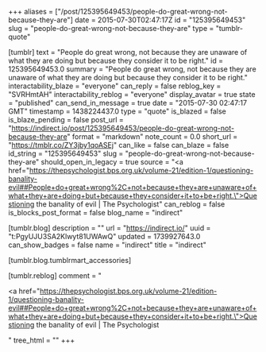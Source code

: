 +++
aliases = ["/post/125395649453/people-do-great-wrong-not-because-they-are"]
date = 2015-07-30T02:47:17Z
id = "125395649453"
slug = "people-do-great-wrong-not-because-they-are"
type = "tumblr-quote"

[tumblr]
text = "People do great wrong, not because they are unaware of what they are doing but because they consider it to be right."
id = 125395649453.0
summary = "People do great wrong, not because they are unaware of what they are doing but because they consider it to be right."
interactability_blaze = "everyone"
can_reply = false
reblog_key = "SVRHmtAH"
interactability_reblog = "everyone"
display_avatar = true
state = "published"
can_send_in_message = true
date = "2015-07-30 02:47:17 GMT"
timestamp = 1438224437.0
type = "quote"
is_blazed = false
is_blaze_pending = false
post_url = "https://indirect.io/post/125395649453/people-do-great-wrong-not-because-they-are"
format = "markdown"
note_count = 0.0
short_url = "https://tmblr.co/ZY3jby1qoASEj"
can_like = false
can_blaze = false
id_string = "125395649453"
slug = "people-do-great-wrong-not-because-they-are"
should_open_in_legacy = true
source = "<a href=\"https://thepsychologist.bps.org.uk/volume-21/edition-1/questioning-banality-evil##People+do+great+wrong%2C+not+because+they+are+unaware+of+what+they+are+doing+but+because+they+consider+it+to+be+right.\">Questioning the banality of evil | The Psychologist</a>"
can_reblog = false
is_blocks_post_format = false
blog_name = "indirect"

[tumblr.blog]
description = ""
url = "https://indirect.io/"
uuid = "t:PgyUJU3SA2Klwyt81UWAwQ"
updated = 1739927643.0
can_show_badges = false
name = "indirect"
title = "indirect"

[tumblr.blog.tumblrmart_accessories]

[tumblr.reblog]
comment = "<p><a href=\"https://thepsychologist.bps.org.uk/volume-21/edition-1/questioning-banality-evil##People+do+great+wrong%2C+not+because+they+are+unaware+of+what+they+are+doing+but+because+they+consider+it+to+be+right.\">Questioning the banality of evil | The Psychologist</a></p>"
tree_html = ""
+++
